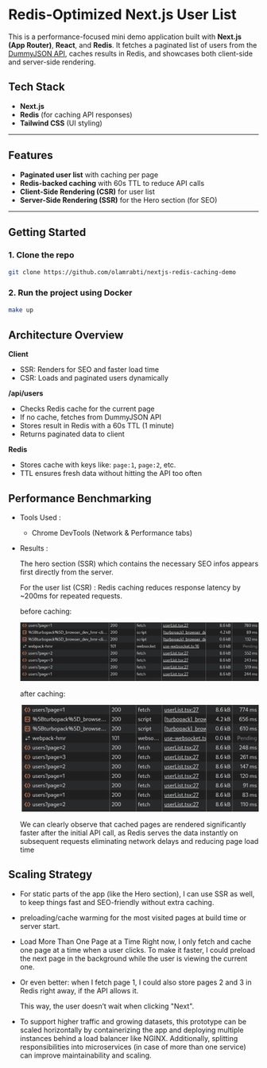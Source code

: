 # Redis-Optimized Next.js User List

This is a performance-focused mini demo application built with **Next.js (App Router)**, **React**, and **Redis**. It fetches a paginated list of users from the [DummyJSON API](https://dummyjson.com/users), caches results in Redis, and showcases both client-side and server-side rendering.

## Tech Stack

- **Next.js**
- **Redis** (for caching API responses)
- **Tailwind CSS** (UI styling)

---

## Features

- **Paginated user list** with caching per page
- **Redis-backed caching** with 60s TTL to reduce API calls
- **Client-Side Rendering (CSR)** for user list
- **Server-Side Rendering (SSR)** for the Hero section (for SEO)

---

## Getting Started

### 1. Clone the repo

```bash
git clone https://github.com/olamrabti/nextjs-redis-caching-demo
```
### 2.  Run the project using Docker
```bash
make up
``` 
## Architecture Overview
**Client**
- SSR: Renders <Hero /> for SEO and faster load time
- CSR: Loads <UserList /> and paginated users dynamically

**/api/users**
- Checks Redis cache for the current page
- If no cache, fetches from DummyJSON API
- Stores result in Redis with a 60s TTL (1 minute)
- Returns paginated data to client

**Redis**
- Stores cache with keys like: `page:1`, `page:2`, etc.
- TTL ensures fresh data without hitting the API too often

## Performance Benchmarking

- Tools Used :
    - Chrome DevTools (Network & Performance tabs)

- Results :

    The hero section (SSR) which contains the necessary SEO infos appears first directly from the server.

    For the user list (CSR) : Redis caching reduces response latency by ~200ms for repeated requests.
    
    before caching:
  
    ![Alt Text](/app/public/before_redis.png)

    after caching:
  
    ![Alt Text](/app/public/with_redis.png)

  We can clearly observe that cached pages are rendered significantly faster after the initial API call, as Redis serves the data instantly on subsequent requests eliminating network delays and reducing page load time



## Scaling Strategy
- For static parts of the app (like the Hero section), I can use SSR as well, to keep things fast and SEO-friendly without extra caching.
- preloading/cache warming for the most visited pages at build time or server start.
-  Load More Than One Page at a Time
Right now, I only fetch and cache one page at a time when a user clicks. To make it faster, I could preload the next page in the background while the user is viewing the current one.

- Or even better: when I fetch page 1, I could also store pages 2 and 3 in Redis right away, if the API allows it.

    This way, the user doesn’t wait when clicking "Next".
- To support higher traffic and growing datasets, this prototype can be scaled horizontally by containerizing the app and deploying multiple instances behind a load balancer like NGINX. Additionally, splitting responsibilities into microservices (in case of more than one service) can improve maintainability and scaling. 





